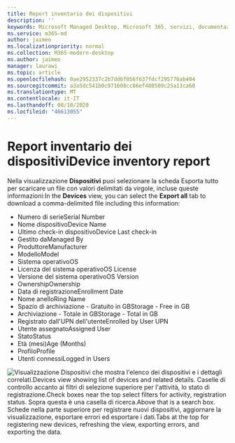 ```yaml
---
title: Report inventario dei dispositivi
description: ''
keywords: Microsoft Managed Desktop, Microsoft 365, servizi, documentazione
ms.service: m365-md
author: jaimeo
ms.localizationpriority: normal
ms.collection: M365-modern-desktop
ms.author: jaimeo
manager: laurawi
ms.topic: article
ms.openlocfilehash: 0ae2952337c2b7dd6f056f637fdcf295776ab404
ms.sourcegitcommit: a3a5dc541b0c971608cc86ef480509c25a13ca60
ms.translationtype: MT
ms.contentlocale: it-IT
ms.lasthandoff: 08/10/2020
ms.locfileid: "46613055"
---
```

# <a name="device-inventory-report"></a><span data-ttu-id="84db4-103">Report inventario dei dispositivi</span><span class="sxs-lookup"><span data-stu-id="84db4-103">Device inventory report</span></span>

<span data-ttu-id="84db4-104">Nella visualizzazione **Dispositivi** puoi selezionare  la scheda Esporta tutto per scaricare un file con valori delimitati da virgole, incluse queste informazioni:</span><span class="sxs-lookup"><span data-stu-id="84db4-104">In the **Devices** view, you can select the **Export all** tab to download a comma-delimited file including this information:</span></span>

- <span data-ttu-id="84db4-105">Numero di serie</span><span class="sxs-lookup"><span data-stu-id="84db4-105">Serial Number</span></span>
- <span data-ttu-id="84db4-106">Nome dispositivo</span><span class="sxs-lookup"><span data-stu-id="84db4-106">Device Name</span></span>
- <span data-ttu-id="84db4-107">Ultimo check-in dispositivo</span><span class="sxs-lookup"><span data-stu-id="84db4-107">Device Last check-in</span></span>
- <span data-ttu-id="84db4-108">Gestito da</span><span class="sxs-lookup"><span data-stu-id="84db4-108">Managed By</span></span>
- <span data-ttu-id="84db4-109">Produttore</span><span class="sxs-lookup"><span data-stu-id="84db4-109">Manufacturer</span></span>
- <span data-ttu-id="84db4-110">Modello</span><span class="sxs-lookup"><span data-stu-id="84db4-110">Model</span></span>
- <span data-ttu-id="84db4-111">Sistema operativo</span><span class="sxs-lookup"><span data-stu-id="84db4-111">OS</span></span>
- <span data-ttu-id="84db4-112">Licenza del sistema operativo</span><span class="sxs-lookup"><span data-stu-id="84db4-112">OS License</span></span>
- <span data-ttu-id="84db4-113">Versione del sistema operativo</span><span class="sxs-lookup"><span data-stu-id="84db4-113">OS Version</span></span>
- <span data-ttu-id="84db4-114">Ownership</span><span class="sxs-lookup"><span data-stu-id="84db4-114">Ownership</span></span>
- <span data-ttu-id="84db4-115">Data di registrazione</span><span class="sxs-lookup"><span data-stu-id="84db4-115">Enrollment Date</span></span>
- <span data-ttu-id="84db4-116">Nome anello</span><span class="sxs-lookup"><span data-stu-id="84db4-116">Ring Name</span></span>
- <span data-ttu-id="84db4-117">Spazio di archiviazione - Gratuito in GB</span><span class="sxs-lookup"><span data-stu-id="84db4-117">Storage - Free in GB</span></span>
- <span data-ttu-id="84db4-118">Archiviazione - Totale in GB</span><span class="sxs-lookup"><span data-stu-id="84db4-118">Storage - Total in GB</span></span>
- <span data-ttu-id="84db4-119">Registrato dall'UPN dell'utente</span><span class="sxs-lookup"><span data-stu-id="84db4-119">Enrolled by User UPN</span></span>
- <span data-ttu-id="84db4-120">Utente assegnato</span><span class="sxs-lookup"><span data-stu-id="84db4-120">Assigned User</span></span>
- <span data-ttu-id="84db4-121">Stato</span><span class="sxs-lookup"><span data-stu-id="84db4-121">Status</span></span>
- <span data-ttu-id="84db4-122">Età (mesi)</span><span class="sxs-lookup"><span data-stu-id="84db4-122">Age (Months)</span></span>
- <span data-ttu-id="84db4-123">Profilo</span><span class="sxs-lookup"><span data-stu-id="84db4-123">Profile</span></span>
- <span data-ttu-id="84db4-124">Utenti connessi</span><span class="sxs-lookup"><span data-stu-id="84db4-124">Logged in Users</span></span>


![<span data-ttu-id="84db4-125">Visualizzazione Dispositivi che mostra l'elenco dei dispositivi e i dettagli correlati.</span><span class="sxs-lookup"><span data-stu-id="84db4-125">Devices view showing list of devices and related details.</span></span> <span data-ttu-id="84db4-126">Caselle di controllo accanto ai filtri di selezione superiore per l'attività, lo stato di registrazione.</span><span class="sxs-lookup"><span data-stu-id="84db4-126">Check boxes near the top select filters for activity, registration status.</span></span> <span data-ttu-id="84db4-127">Sopra questa è una casella di ricerca.</span><span class="sxs-lookup"><span data-stu-id="84db4-127">Above that is a search box.</span></span> <span data-ttu-id="84db4-128">Schede nella parte superiore per registrare nuovi dispositivi, aggiornare la visualizzazione, esportare errori ed esportare i dati.</span><span class="sxs-lookup"><span data-stu-id="84db4-128">Tabs at the top for registering new devices, refreshing the view, exporting errors, and exporting the data.</span></span> ](../../media/mmd-devices-view.png)
